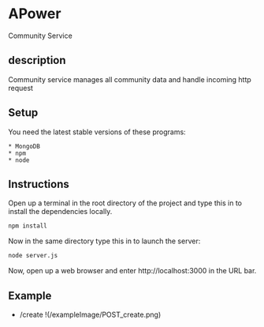 # APower
Community Service

## description 
Community service manages all community data and handle incoming http request

## Setup 
You need the latest stable versions of these programs:

    * MongoDB
    * npm
    * node

## Instructions
Open up a terminal in the root directory of the project and type this in to install the dependencies locally.

```bash
npm install
```

Now in the same directory type this in to launch the server:

```bash
node server.js
```

Now, open up a web browser and enter http://localhost:3000 in the URL bar.

## Example

* /create
!(/exampleImage/POST_create.png)
